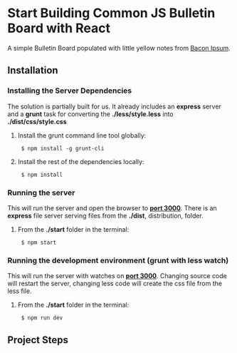 Start Building Common JS Bulletin Board with React
==================================================
A simple Bulletin Board populated with little yellow notes from [Bacon Ipsum](http://baconipsum.com/).

Installation
------------

### Installing the Server Dependencies
The solution is partially built for us.  It already includes an __express__ server and a __grunt__ task for converting
the __./less/style.less__ into __./dist/css/style.css__

1. Install the grunt command line tool globally:

        $ npm install -g grunt-cli

2. Install the rest of the dependencies locally:

        $ npm install

### Running the server
This will run the server and open the browser to [__port 3000__](http://localhost:3000).  There is an __express__ file server
serving files from the __./dist__, distribution, folder.

1. From the __./start__ folder in the terminal:

        $ npm start

### Running the development environment (grunt with less watch)
This will run the server with watches on [__port 3000__](http://localhost:3000).  Changing source code will restart the server,
changing less code will create the css file from the less file.

1. From the __./start__ folder in the terminal:

        $ npm run dev



Project Steps
-------------

